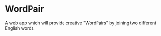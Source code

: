 # WordPair
A web app which will provide creative "WordPairs" by joining two different English words.
